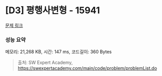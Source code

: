 # [D3] 평행사변형 - 15941 

[문제 링크](https://swexpertacademy.com/main/code/problem/problemDetail.do?contestProbId=AYVgOZEKOpcDFAQK) 

### 성능 요약

메모리: 21,268 KB, 시간: 147 ms, 코드길이: 360 Bytes



> 출처: SW Expert Academy, https://swexpertacademy.com/main/code/problem/problemList.do